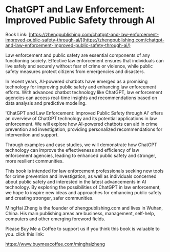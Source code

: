 # ChatGPT and Law Enforcement: Improved Public Safety through AI

Book Link: [https://zhengpublishing.com/chatgpt-and-law-enforcement-improved-public-safety-through-ai/](https://zhengpublishing.com/chatgpt-and-law-enforcement-improved-public-safety-through-ai/)

Law enforcement and public safety are essential components of any functioning society. Effective law enforcement ensures that individuals can live safely and securely without fear of crime or violence, while public safety measures protect citizens from emergencies and disasters.

In recent years, AI-powered chatbots have emerged as a promising technology for improving public safety and enhancing law enforcement efforts. With advanced chatbot technology like ChatGPT, law enforcement agencies can access real-time insights and recommendations based on data analysis and predictive modeling.

'ChatGPT and Law Enforcement: Improved Public Safety through AI' offers an overview of ChatGPT technology and its potential applications in law enforcement. We will explore how AI-powered chatbots can aid in crime prevention and investigation, providing personalized recommendations for intervention and support.

Through examples and case studies, we will demonstrate how ChatGPT technology can improve the effectiveness and efficiency of law enforcement agencies, leading to enhanced public safety and stronger, more resilient communities.

This book is intended for law enforcement professionals seeking new tools for crime prevention and investigation, as well as individuals concerned about public safety and interested in the latest advancements in AI technology. By exploring the possibilities of ChatGPT in law enforcement, we hope to inspire new ideas and approaches for enhancing public safety and creating stronger, safer communities.

MingHai Zheng is the founder of zhengpublishing.com and lives in Wuhan, China. His main publishing areas are business, management, self-help, computers and other emerging foreword fields.

Please Buy Me a Coffee to support us if you think this book is valuable to you. click this link:

https://www.buymeacoffee.com/minghaizheng
